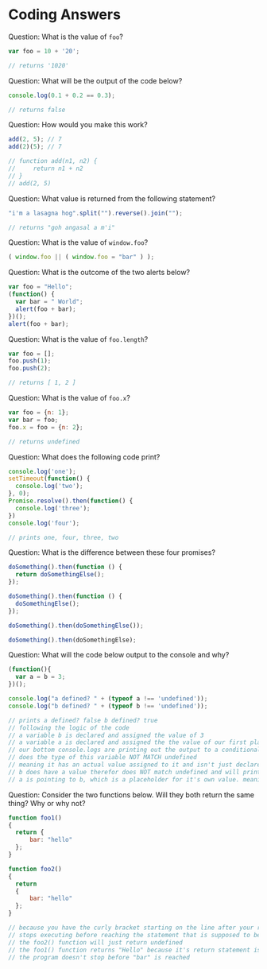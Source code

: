# Coding Answers

Question: What is the value of `foo`?
```javascript
var foo = 10 + '20';

// returns '1020'
```

Question: What will be the output of the code below?
```javascript
console.log(0.1 + 0.2 == 0.3);

// returns false
```

Question: How would you make this work?
```javascript
add(2, 5); // 7
add(2)(5); // 7

// function add(n1, n2) {
//     return n1 + n2
// }
// add(2, 5)
```

Question: What value is returned from the following statement?
```javascript
"i'm a lasagna hog".split("").reverse().join("");

// returns "goh angasal a m'i"
```

Question: What is the value of `window.foo`?
```javascript
( window.foo || ( window.foo = "bar" ) );
```

Question: What is the outcome of the two alerts below?
```javascript
var foo = "Hello";
(function() {
  var bar = " World";
  alert(foo + bar);
})();
alert(foo + bar);
```

Question: What is the value of `foo.length`?
```javascript
var foo = [];
foo.push(1);
foo.push(2);

// returns [ 1, 2 ]
```

Question: What is the value of `foo.x`?
```javascript
var foo = {n: 1};
var bar = foo;
foo.x = foo = {n: 2};

// returns undefined
```

Question: What does the following code print?
```javascript
console.log('one');
setTimeout(function() {
  console.log('two');
}, 0);
Promise.resolve().then(function() {
  console.log('three');
})
console.log('four');

// prints one, four, three, two
```

Question: What is the difference between these four promises?
```javascript
doSomething().then(function () {
  return doSomethingElse();
});

doSomething().then(function () {
  doSomethingElse();
});

doSomething().then(doSomethingElse());

doSomething().then(doSomethingElse);
```

Question: What will the code below output to the console and why?
```javascript
(function(){
  var a = b = 3;
})();

console.log("a defined? " + (typeof a !== 'undefined'));
console.log("b defined? " + (typeof b !== 'undefined'));

// prints a defined? false b defined? true 
// following the logic of the code
// a variable b is declared and assigned the value of 3
// a variable a is declared and assigned the the value of our first placeholder, b
// our bottom console.logs are printing out the output to a conditional 
// does the type of this variable NOT MATCH undefined
// meaning it has an actual value assigned to it and isn't just declared
// b does have a value therefor does NOT match undefined and will print "true"
// a is pointing to b, which is a placeholder for it's own value. meaning as far as the machine can tell, a is undefined 


```

Question: Consider the two functions below. Will they both return the same thing? Why or why not?
```javascript
function foo1()
{
  return {
      bar: "hello"
  };
}

function foo2()
{
  return
  {
      bar: "hello"
  };
}

// because you have the curly bracket starting on the line after your return statement the function  
// stops executing before reaching the statement that is supposed to be inside the return
// the foo2() function will just return undefined 
// the foo1() function returns "Hello" because it's return statement is correctly structured and  
// the program doesn't stop before "bar" is reached
```
